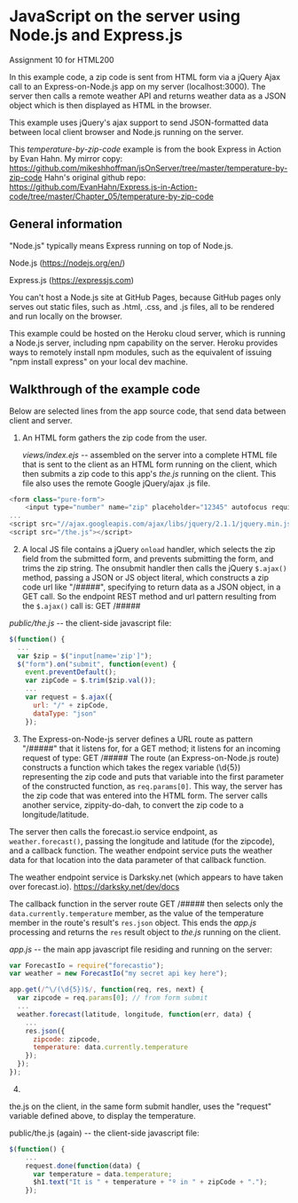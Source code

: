# JavaScript on the server using Node.js and Express.js

Assignment 10 for HTML200

In this example code, a zip code is sent from HTML form via a jQuery Ajax call to an Express-on-Node.js app on my server (localhost:3000).
The server then calls a remote weather API and returns weather data as a JSON object which is then displayed as HTML in the browser.

This example uses jQuery's ajax support to send JSON-formatted data between local client browser and Node.js running on the server.

This *temperature-by-zip-code* example is from the book Express in Action by Evan Hahn.
My mirror copy:
<https://github.com/mikeshhoffman/jsOnServer/tree/master/temperature-by-zip-code>
Hahn's original github repo:
<https://github.com/EvanHahn/Express.js-in-Action-code/tree/master/Chapter_05/temperature-by-zip-code>


## General information

"Node.js" typically means Express running on top of Node.js.

Node.js (<https://nodejs.org/en/>)

Express.js (<https://expressjs.com>)

You can't host a Node.js site at GitHub Pages, because GitHub pages only serves out static files, such as .html, .css, and .js files, all to be rendered and run locally on the browser.

This example could be hosted on the Heroku cloud server, which is running a Node.js server, including npm capability on the server.
Heroku provides ways to remotely install npm modules, such as the equivalent of issuing "npm install express" on your local dev machine.


## Walkthrough of the example code

Below are selected lines from the app source code, that send data between client and server.

1.  An HTML form gathers the zip code from the user.

    _views/index.ejs_ -- assembled on the server into a complete HTML file that is sent to the client as an HTML form running on the client, which then submits a zip code to this app's _the.js_ running on the client.
    This file also uses the remote Google jQuery/ajax .js file.

```javascript
<form class="pure-form">
    <input type="number" name="zip" placeholder="12345" autofocus required>
...
<script src="//ajax.googleapis.com/ajax/libs/jquery/2.1.1/jquery.min.js"></script>
<script src="/the.js"></script>
```

2.  A local JS file contains a jQuery `onload` handler, which selects the zip field from the submitted form, and prevents submitting the form, and trims the zip string.
    The onsubmit handler then calls the jQuery `$.ajax()` method, passing a JSON or JS object literal, which constructs a zip code url like "/#####", specifying to return data as a JSON object, in a GET call.
    So the endpoint REST method and url pattern resulting from the `$.ajax()` call is: 
    GET /#####

_public/the.js_ -- the client-side javascript file:

```javascript
$(function() {
  ...
  var $zip = $("input[name='zip']");
  $("form").on("submit", function(event) {
    event.preventDefault();
    var zipCode = $.trim($zip.val());
    ...
    var request = $.ajax({
      url: "/" + zipCode,
      dataType: "json"
    });
```

3.  The Express-on-Node-js server defines a URL route as pattern "/#####" that it listens for, for a GET method; it listens for an incoming request of type:
GET /#####
    The route (an Express-on-Node.js route) constructs a function which takes the regex variable (\d{5}) representing the zip code and puts that variable into the first parameter of the constructed function, as `req.params[0]`.
    This way, the server has the zip code that was entered into the HTML form.
    The server calls another service, zippity-do-dah, to convert the zip code to a longitude/latitude.

  The server then calls the forecast.io service endpoint, as `weather.forecast()`, passing the longitude and latitude (for the zipcode), and a callback function.
  The weather endpoint service puts the weather data for that location into the data parameter of that callback function.

  The weather endpoint service is Darksky.net (which appears to have taken over forecast.io). <https://darksky.net/dev/docs>

  The callback function in the server route GET /##### then selects only the `data.currently.temperature` member, as the value of the temperature member in the route's result's `res.json` object. 
  This ends the _app.js_ processing and returns the `res` result object to _the.js_ running on the client.

_app.js_ -- the main app javascript file residing and running on the server:

```javascript
var ForecastIo = require("forecastio");
var weather = new ForecastIo("my secret api key here");

app.get(/^\/(\d{5})$/, function(req, res, next) {
  var zipcode = req.params[0]; // from form submit
  ...
  weather.forecast(latitude, longitude, function(err, data) {
    ...
    res.json({
      zipcode: zipcode,
      temperature: data.currently.temperature
    });
  });
});
```

4. 
the.js on the client, in the same form submit handler, uses the "request" variable defined above, to display the temperature.

public/the.js (again) -- the client-side javascript file:

```javascript
$(function() {
    ...
    request.done(function(data) {
      var temperature = data.temperature;
      $h1.text("It is " + temperature + "º in " + zipCode + ".");
    });
```
